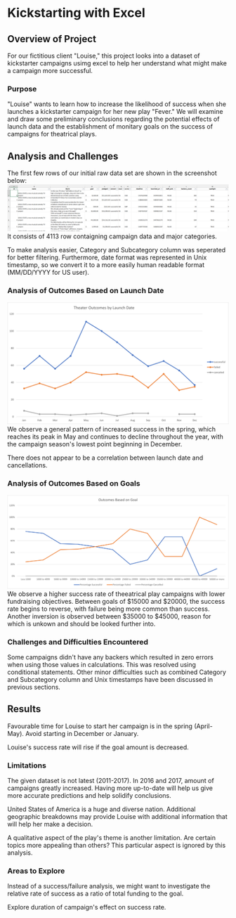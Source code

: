 # Kickstarting with Excel

## Overview of Project
For our fictitious client "Louise," this project looks into a dataset of kickstarter campaigns usimg excel to help her understand what might make a campaign more successful.
### Purpose
"Louise" wants to learn how to increase the likelihood of success when she launches a kickstarter campaign for her new play "Fever." We will examine and draw some preliminary conclusions regarding the potential effects of launch data and the establishment of monitary goals on the success of campaigns for theatrical plays.
## Analysis and Challenges
The first few rows of our initial raw data set are shown in the screenshot below:
![Raw](Resources/Raw.PNG)
It consists of 4113 row contaigning campaign data and major categories.

To make analysis easier, Category and Subcategory column was seperated for better filtering. Furthermore, date format was represented in Unix timestamp, so we convert it to a more easily human readable format (MM/DD/YYYY for US user).
### Analysis of Outcomes Based on Launch Date
![Theater_Outcomes_vs_Launch](Resources/Theater_Outcomes_vs_Launch.png)
We observe a general pattern of increased success in the spring, which reaches its peak in May and continues to decline throughout the year, with the campaign season's lowest point beginning in December.

There does not appear to be a correlation between launch date and cancellations.
### Analysis of Outcomes Based on Goals
![Outcomes_vs_Goals](Resources/Outcomes_vs_Goals.png)
We observe a higher success rate of theeatrical play campaigns with lower fundraising objectives. Between goals of $15000 and $20000, the success rate begins to reverse, with failure being more common than success. Another inversion is observed between $35000 to $45000, reason for which is unkown and should be looked further into.
### Challenges and Difficulties Encountered
Some campaigns didn't have any backers which resulted in zero errors when using those values in calculations. This was resolved using conditional statements.
Other minor difficulties such as combined Category and Subcategory column and Unix timestamps have been discussed in previous sections.
## Results
Favourable time for Louise to start her campaign is in the spring (April-May). Avoid starting in December or January.

Louise's success rate will rise if the goal amount is decreased.
### Limitations
The given dataset is not latest (2011-2017). In 2016 and 2017, amount of campaigns greatly increased. Having more up-to-date will help us give more accurate predictions and help solidify conclusions.

United States of America is a huge and diverse nation. Additional geographic breakdowns may provide Louise with additional information that will help her make a decision.

A qualitative aspect of the play's theme is another limitation. Are certain topics more appealing than others? This particular aspect is ignored by this analysis.
### Areas to Explore
Instead of a success/failure analysis, we might want to investigate the relative rate of success as a ratio of total funding to the goal.

Explore duration of campaign's effect on success rate. 
